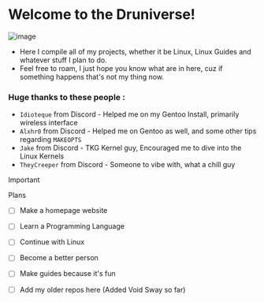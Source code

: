 # Welcome to the Druniverse!

![image](https://github.com/dru-oss/druniverse/assets/116711909/980b7b92-2ca8-4e0e-8ae6-0484a0132ef7)

 * Here I compile all of my projects, whether it be Linux, Linux Guides and whatever stuff I plan to do.
 * Feel free to roam, I just hope you know what are in here, cuz if something happens that's not my thing now.

### Huge thanks to these people :
 * `Idioteque` from Discord - Helped me on my Gentoo Install, primarily wireless interface
 * `Alxhr0` from Discord - Helped me on Gentoo as well, and some other tips regarding `MAKEOPTS`
 * `Jake` from Discord - TKG Kernel guy, Encouraged me to dive into the Linux Kernels
 * `TheyCreeper` from Discord - Someone to vibe with, what a chill guy

> [!IMPORTANT]
> Plans
- [ ] Make a homepage website
- [ ] Learn a Programming Language
- [ ] Continue with Linux
- [ ] Become a better person
- [ ] Make guides because it's fun
- [ ] Add my older repos here (Added Void Sway so far)

